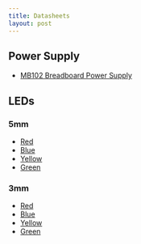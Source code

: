 ```yaml
---
title: Datasheets
layout: post
---
```


## Power Supply
- [MB102 Breadboard Power Supply](https://components101.com/sites/default/files/component_datasheet/MB102-Datasheet.pdf)

## LEDs
### 5mm
- [Red](./datasheets/2.Red(Diffused)5mm%20.pdf)
- [Blue](./datasheets/4.Blue(Diffused)5mm.pdf)
- [Yellow](./datasheets/15.Yellow(Clear%20Transparent)3mm.pdf)
- [Green](./datasheets/3.Green(Diffused)5mm.pdf)

### 3mm
- [Red](./datasheets/13.Red(Clear%20Transparent)3mm.pdf)
- [Blue](./datasheets/14.Blue(Clear%20Transparent)3mm.pdf)
- [Yellow](./datasheets/15.Yellow(Clear%20Transparent)3mm.pdf)
- [Green](./datasheets/16.Green(Clear%20Transparent)3mm.pdf)